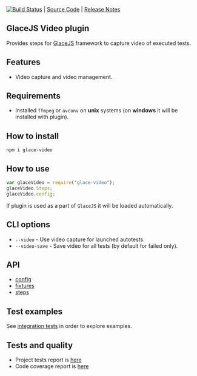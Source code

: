 [![Build Status](https://travis-ci.org/glacejs/glace-video.svg?branch=master)](https://travis-ci.org/glacejs/glace-video)
 | [Source Code](https://github.com/glacejs/glace-video)
 | [Release Notes](tutorial-release-notes.html)

## GlaceJS Video plugin

Provides steps for [GlaceJS](https://glacejs.github.io/glace-core/) framework to capture video of executed tests.

## Features

- Video capture and video management.

## Requirements

- Installed `ffmpeg` or `avconv` on **unix** systems (on **windows** it will be installed with plugin).

## How to install

```
npm i glace-video
```

## How to use

```javascript
var glaceVideo = require("glace-video");
glaceVideo.Steps;
glaceVideo.config;
```

If plugin is used as a part of `GlaceJS` it will be loaded automatically.

## CLI options

- `--video` - Use video capture for launched autotests.
- `--video-save` - Save video for all tests (by default for failed only).

## API

- [config](GlaceConfig.html)
- [fixtures](global.html)
- [steps](VideoSteps.html)

## Test examples

See [integration tests](https://github.com/glacejs/glace-js/blob/master/tests/e2e/testVideo.js) in order to explore examples.

## Tests and quality

- Project tests report is <a href="allure-report/index.html" target="_blank">here</a>
- Code coverage report is <a href="tests-cover/lcov-report/index.html" target="_blank">here</a>
